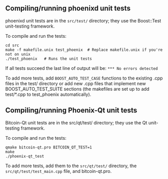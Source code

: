 Compiling/running phoenixd unit tests
------------------------------------

phoenixd unit tests are in the `src/test/` directory; they
use the Boost::Test unit-testing framework.

To compile and run the tests:

	cd src
	make -f makefile.unix test_phoenix  # Replace makefile.unix if you're not on unix
	./test_phoenix   # Runs the unit tests

If all tests succeed the last line of output will be:
`*** No errors detected`

To add more tests, add `BOOST_AUTO_TEST_CASE` functions to the existing
.cpp files in the test/ directory or add new .cpp files that
implement new BOOST_AUTO_TEST_SUITE sections (the makefiles are
set up to add test/*.cpp to test_phoenix automatically).


Compiling/running Phoenix-Qt unit tests
---------------------------------------

Bitcoin-Qt unit tests are in the src/qt/test/ directory; they
use the Qt unit-testing framework.

To compile and run the tests:

	qmake bitcoin-qt.pro BITCOIN_QT_TEST=1
	make
	./phoenix-qt_test

To add more tests, add them to the `src/qt/test/` directory,
the `src/qt/test/test_main.cpp` file, and bitcoin-qt.pro.
